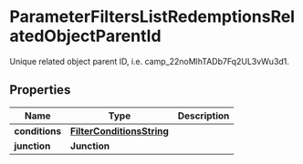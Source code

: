 

# ParameterFiltersListRedemptionsRelatedObjectParentId

Unique related object parent ID, i.e. camp_22noMlhTADb7Fq2UL3vWu3d1.

## Properties

| Name | Type | Description |
|------------ | ------------- | ------------- |
|**conditions** | [**FilterConditionsString**](FilterConditionsString.md) |  |
|**junction** | **Junction** |  |



